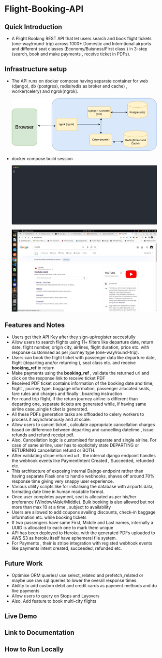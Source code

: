 # Flight-Booking-API


## Quick Introduction
* A Flight Booking REST API that let users search and book flight tickets (one-way/round-trip) across 1000+ Domestic and Interntional airports and different seat classes (Economy/Buisness/First class ) in 3-step (search, book and make payments , receive ticket in PDFs). 


## Infrastructure setup
* The API runs on docker compose having separate container for web (django), db (postgres), redis(redis as broker and cache) , worker(celery) and ngrok(ngrok).

    ![containers](images/containers.drawio.png)

* docker compose build session

    ![compose build](images/demo.svg)


    ![test](images/test.svg)



## Features and Notes
*  Users get their API Key after they sign-up/register succesfully
* Allow users to search flights using 11+ filters like departure date, return date, flight number, origin city, airlines, flight duration, price etc. with response customised as per journey type (one-way/round-trip).
* Users can book the  flight ticket with passenger data like departure date, flight (departing and/or returning ), seat class etc. and receive **booking_ref** in return
*  Make payments using the **booking_ref** , validate the returned url and click on the response link to receive ticket PDF
* Received PDF ticket contains information of the booking date and time, flight , journey type, baggage information, passenger allocated seats, fare rules and charges and finally , boarding instruction
* For round trip flight, if the return journey airline is different than departing one, separate tickets are generated while, if having same airline case..single ticket is generated.
* All these PDFs generation tasks are offloaded to celery workers to process it asynchronously and at scale.
* Allow users to cancel ticket , calculate appropriate cancellation charges based on difference between departing and cancelling datetime , issue refunds and refund receipt pdf.
* Also, Cancellation logic is customised for separate and single airline. For case of same airline, user has to explicitely state DEPARTING or RETURNING cancellation refund or BOTH.
* After validating stripe returned url , the internal django endpoint handles the webhook events like PaymentIntent Created , Succeeded, refunded etc.
* This architecture of exposing internal Dajngo endpoint rather than having separate Flask one to handle webhooks, shaves off around 70% response time giving very snappy user experience.
*  Various utility scripts like for initialising the database with airports data, formating date time in human readable format.
* Once user completes payment, seat is allocated as per his/her preferance (Window/Aisle/Middle). Bulk booking is also allowed but not more than max 10 at a time , subject to availability
* Users are allowed to add coupons availing discounts, check-in baggage information etc. while booking tickets
* If two passengers have same First, Middle and Last names, internally a UUID is allocated to each one to mark them unique
* API has been deployed to Heroku, with the generated PDFs uploaded to AWS S3 as heroku itself have ephemeral file system.
* For Payments , their is stripe integration with registed webhook events like payments intent created, succeeded, refunded etc.



## Future Work

* Optimise ORM queries/ use select_related and prefetch_related or maybe use raw sql queries to lower the overall response times 
* ‌Ability to add custom debit and credit cards as payment methods and do live payments
* Allow users to query on Stops and Layovers  
*  Also, Add feature to book multi-city flights

## Live Demo

## Link to Documentation

## How to Run Locally